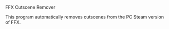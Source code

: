 ﻿FFX Cutscene Remover

This program automatically removes cutscenes from the PC Steam version of FFX.
